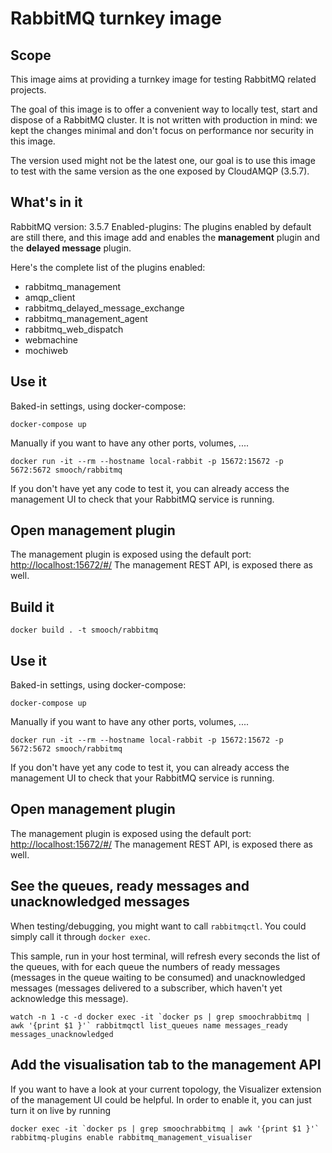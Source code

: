 # RabbitMQ turnkey image

## Scope

This image aims at providing a turnkey image for testing RabbitMQ related projects.

The goal of this image is to offer a convenient way to locally test, start and dispose of a RabbitMQ cluster.
It is not written with production in mind: we kept the changes minimal and don't focus on performance nor security in this image.

The version used might not be the latest one, our goal is to use this image to test with the same version as the one exposed by CloudAMQP (3.5.7).


## What's in it

RabbitMQ version: 3.5.7
Enabled-plugins: The plugins enabled by default are still there, and this image add and enables the **management** plugin and the **delayed message** plugin.

Here's the complete list of the plugins enabled:
- rabbitmq_management
- amqp_client
- rabbitmq_delayed_message_exchange
- rabbitmq_management_agent
- rabbitmq_web_dispatch
- webmachine
- mochiweb


## Use it

Baked-in settings, using docker-compose:

    docker-compose up


Manually if you want to have any other ports, volumes, ....

    docker run -it --rm --hostname local-rabbit -p 15672:15672 -p 5672:5672 smooch/rabbitmq


If you don't have yet any code to test it, you can already access the management UI to check that your RabbitMQ service is running.


## Open management plugin

The management plugin is exposed using the default port: [http://localhost:15672/#/](http://guest:guest@localhost:15672/)
The management REST API, is exposed there as well.

## Build it

    docker build . -t smooch/rabbitmq

## Use it

Baked-in settings, using docker-compose:

    docker-compose up


Manually if you want to have any other ports, volumes, ....

    docker run -it --rm --hostname local-rabbit -p 15672:15672 -p 5672:5672 smooch/rabbitmq


If you don't have yet any code to test it, you can already access the management UI to check that your RabbitMQ service is running.


## Open management plugin

The management plugin is exposed using the default port: [http://localhost:15672/#/](http://guest:guest@localhost:15672/)
The management REST API, is exposed there as well.


## See the queues, ready messages and unacknowledged messages

When testing/debugging, you might want to call `rabbitmqctl`. You could simply call it through `docker exec`. 

This sample, run in your host terminal, will refresh every seconds the list of the queues, with for each queue the numbers of ready messages (messages in the queue waiting to be consumed) and unacknowledged messages (messages delivered to a subscriber, which haven't yet acknowledge this message).
 
```
watch -n 1 -c -d docker exec -it `docker ps | grep smoochrabbitmq | awk '{print $1 }'` rabbitmqctl list_queues name messages_ready messages_unacknowledged
```



## Add the visualisation tab to the management API
If you want to have a look at your current topology, the Visualizer extension of the management UI could be helpful. 
In order to enable it, you can just turn it on live by running

```
docker exec -it `docker ps | grep smoochrabbitmq | awk '{print $1 }'` rabbitmq-plugins enable rabbitmq_management_visualiser
```